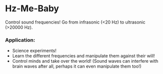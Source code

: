 # Hz-Me-Baby
Control sound frequencies! Go from infrasonic (&lt;20 Hz) to ultrasonic (>20000 Hz).

### Application:
- Science experiments!
- Learn the different frequencies and manipulate them against their will!
- Control minds and take over the world! (Sound waves can interfere with brain waves after all, perhaps it can even manipulate them too!)
